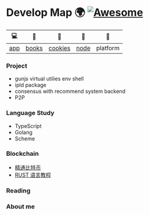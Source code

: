 # Develop Map 🌍  [![Awesome](https://cdn.rawgit.com/sindresorhus/awesome/d7305f38d29fed78fa85652e3a63e154dd8e8829/media/badge.svg)](https://github.com/sindresorhus/awesome)

| 💻             | 📄                 | 🍩                    | 🎯              | 🌈                   |
| -------------- | ------------------ | --------------------- | --------------- | -------------------- |
| [app](/app.md) | [books](/books.md) | [cookies](cookies.md) | [node](node.md) | platform |

### Project  
+ gunjs virtual utilies env shell 
+ ipld package
+ consensus with recommend system backend
+ P2P

### Language Study  
+ TypeScript
+ Golang
+ Scheme

### Blockchain  
+ [精通比特币](http://book.8btc.com/books/6/masterbitcoin2cn/_book/)
+ [RUST 语言教程](https://kaisery.gitbooks.io/rust-book-chinese/content/content/README%20介绍.html)

### Reading  

### About me



  
